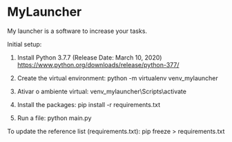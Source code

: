 # MyLauncher

My launcher is a software to increase your tasks.

Initial setup:

1) Install Python 3.7.7 (Release Date: March 10, 2020)
https://www.python.org/downloads/release/python-377/

2) Create the virtual environment:
python -m virtualenv venv_mylauncher

3) Ativar o ambiente virtual:
venv_mylauncher\Scripts\activate

4) Install the packages:
pip install -r requirements.txt

5) Run a file:
python main.py


To update the reference list (requirements.txt):
pip freeze > requirements.txt
